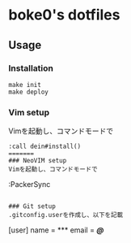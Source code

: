 boke0's dotfiles
===

## Usage
### Installation
```
make init
make deploy
```

### Vim setup
Vimを起動し、コマンドモードで
```
:call dein#install()
=======
### NeoVIM setup
Vimを起動し、コマンドモードで
```
:PackerSync
```

### Git setup
.gitconfig.userを作成し、以下を記載

```
[user]
    name = ***
    email = ***@***
```

